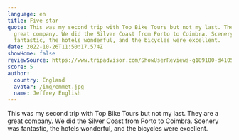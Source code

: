 ```yaml
---
language: en
title: Five star
quote: This was my second trip with Top Bike Tours but not my last. They are a
  great company. We did the Silver Coast from Porto to Coimbra. Scenery was
  fantastic, the hotels wonderful, and the bicycles were excellent.
date: 2022-10-26T11:50:17.574Z
showHome: false
reviewSource: https://www.tripadvisor.com/ShowUserReviews-g189180-d4105907-r868660333-Top_Bike_Tours_Portugal-Porto_Porto_District_Northern_Portugal.html
score: 5
author:
  country: England
  avatar: /img/emmet.jpg
  name: Jeffrey English
---
```

This was my second trip with Top Bike Tours but not my last. They are a great company. We did the Silver Coast from Porto to Coimbra. Scenery was fantastic, the hotels wonderful, and the bicycles were excellent.